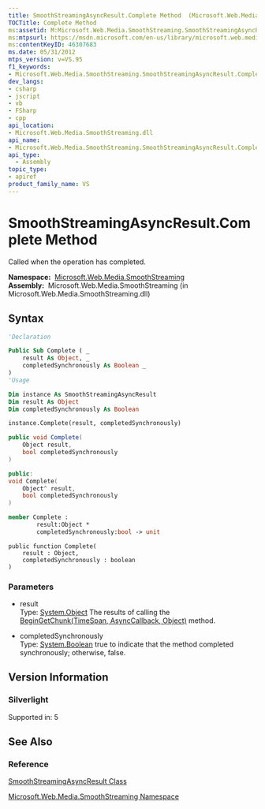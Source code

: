 ```yaml
---
title: SmoothStreamingAsyncResult.Complete Method  (Microsoft.Web.Media.SmoothStreaming)
TOCTitle: Complete Method
ms:assetid: M:Microsoft.Web.Media.SmoothStreaming.SmoothStreamingAsyncResult.Complete(System.Object,System.Boolean)
ms:mtpsurl: https://msdn.microsoft.com/en-us/library/microsoft.web.media.smoothstreaming.smoothstreamingasyncresult.complete(v=VS.95)
ms:contentKeyID: 46307683
ms.date: 05/31/2012
mtps_version: v=VS.95
f1_keywords:
- Microsoft.Web.Media.SmoothStreaming.SmoothStreamingAsyncResult.Complete
dev_langs:
- csharp
- jscript
- vb
- FSharp
- cpp
api_location:
- Microsoft.Web.Media.SmoothStreaming.dll
api_name:
- Microsoft.Web.Media.SmoothStreaming.SmoothStreamingAsyncResult.Complete
api_type:
  - Assembly
topic_type:
- apiref
product_family_name: VS
---
```


# SmoothStreamingAsyncResult.Complete Method

Called when the operation has completed.

**Namespace:**  [Microsoft.Web.Media.SmoothStreaming](microsoft-web-media-smoothstreaming-namespace_1.md)  
**Assembly:**  Microsoft.Web.Media.SmoothStreaming (in Microsoft.Web.Media.SmoothStreaming.dll)

## Syntax

```vb
'Declaration

Public Sub Complete ( _
    result As Object, _
    completedSynchronously As Boolean _
)
'Usage

Dim instance As SmoothStreamingAsyncResult
Dim result As Object
Dim completedSynchronously As Boolean

instance.Complete(result, completedSynchronously)
```

```csharp
public void Complete(
    Object result,
    bool completedSynchronously
)
```

```cpp
public:
void Complete(
    Object^ result, 
    bool completedSynchronously
)
```

``` fsharp
member Complete : 
        result:Object * 
        completedSynchronously:bool -> unit 
```

```jscript
public function Complete(
    result : Object, 
    completedSynchronously : boolean
)
```

### Parameters

  - result  
    Type: [System.Object](https://msdn.microsoft.com/library/e5kfa45b\(v=vs.95\))  
    The results of calling the [BeginGetChunk(TimeSpan, AsyncCallback, Object)](trackinfo-begingetchunk-method-microsoft-web-media-smoothstreaming_1.md) method.

<!-- end list -->

  - completedSynchronously  
    Type: [System.Boolean](https://msdn.microsoft.com/library/a28wyd50\(v=vs.95\))  
    true to indicate that the method completed synchronously; otherwise, false.

## Version Information

### Silverlight

Supported in: 5  

## See Also

### Reference

[SmoothStreamingAsyncResult Class](smoothstreamingasyncresult-class-microsoft-web-media-smoothstreaming.md)

[Microsoft.Web.Media.SmoothStreaming Namespace](microsoft-web-media-smoothstreaming-namespace_1.md)

